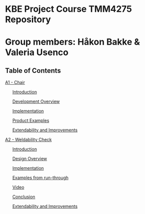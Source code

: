 # KBE Project Course TMM4275 Repository
# Group members: Håkon Bakke & Valeria Usenco

## Table of Contents

[A1 - Chair](https://github.com/lerausenco/KBE-Prosjekt/blob/test/A1%20-%20Chair.md)

&nbsp;&nbsp;&nbsp;&nbsp;&nbsp;&nbsp;[Introduction](https://github.com/lerausenco/KBE-Prosjekt/blob/main/A1%20-%20Chair.md#introduction)
   
&nbsp;&nbsp;&nbsp;&nbsp;&nbsp;&nbsp;[Development Overview](https://github.com/lerausenco/KBE-Prosjekt/blob/main/A1%20-%20Chair.md#development-overview)
   
&nbsp;&nbsp;&nbsp;&nbsp;&nbsp;&nbsp;[Implementation](https://github.com/lerausenco/KBE-Prosjekt/blob/main/A1%20-%20Chair.md#implementation)
   
&nbsp;&nbsp;&nbsp;&nbsp;&nbsp;&nbsp;[Product Examples](https://github.com/lerausenco/KBE-Prosjekt/blob/main/A1%20-%20Chair.md#product-examples)
   
&nbsp;&nbsp;&nbsp;&nbsp;&nbsp;&nbsp;[Extendability and Improvements](https://github.com/lerausenco/KBE-Prosjekt/blob/main/A1%20-%20Chair.md#extendability-and-improvements)

[A2 - Weldability Check](https://github.com/lerausenco/KBE-Prosjekt/blob/main/A2%20-%20Weldability%20Check.md)

&nbsp;&nbsp;&nbsp;&nbsp;&nbsp;&nbsp;[Introduction](https://github.com/lerausenco/KBE-Prosjekt/blob/main/A2%20-%20Weldability%20Check.md#introduction)

&nbsp;&nbsp;&nbsp;&nbsp;&nbsp;&nbsp;[Design Overview](https://github.com/lerausenco/KBE-Prosjekt/blob/main/A2%20-%20Weldability%20Check.md#design-overview)

&nbsp;&nbsp;&nbsp;&nbsp;&nbsp;&nbsp;[Implementation](https://github.com/lerausenco/KBE-Prosjekt/blob/main/A2%20-%20Weldability%20Check.md#implementation)

&nbsp;&nbsp;&nbsp;&nbsp;&nbsp;&nbsp;[Examples from run-through](https://github.com/lerausenco/KBE-Prosjekt/blob/main/A2%20-%20Weldability%20Check.md#examples-from-run-through)

&nbsp;&nbsp;&nbsp;&nbsp;&nbsp;&nbsp;[Video](https://github.com/lerausenco/KBE-Prosjekt/blob/main/A2%20-%20Weldability%20Check.md#video)

&nbsp;&nbsp;&nbsp;&nbsp;&nbsp;&nbsp;[Conclusion](https://github.com/lerausenco/KBE-Prosjekt/blob/main/A2%20-%20Weldability%20Check.md#conclusion)

&nbsp;&nbsp;&nbsp;&nbsp;&nbsp;&nbsp;[Extendability and Improvements](https://github.com/lerausenco/KBE-Prosjekt/blob/main/A2%20-%20Weldability%20Check.md#extendability-and-improvements)
